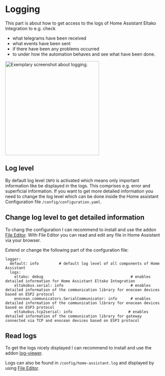 # Logging

This part is about how to get access to the logs of Home Assistant Eltako Integration to e.g. check
* what telegrams have been received
* what events have been sent
* if there have been any problems occurred 
* to under how the automation behaves and see what have been done.

<img src="screenshot_logging.png" alt="Exemplary screenshot about logging." height="300" />

## Log level 
By default log level `INFO` is activated which means only important information like be displayed in the logs. This comprises e.g. error and superficial information.
If you want to get more detailed information you need to change the log level which can be done inside the Home assistant Configuration file `/config/configuration.yaml`.


## Change log level to get detailed information
To chang the configuration I can recommend to install and use the addon [File Editor](https://github.com/home-assistant/addons/tree/master/configurator). With File Editor you can read and edit any file in Home Assistant via your browser.

Extend or change the following part of the confguration file:
```
logger:
  default: info         # default log level of all components of Home Assistant
  logs:
    eltako: debug                                       # enables detailed information for Home Assistant Eltako Integration 
    eltakobus.serial: info                              # enables detailed information of the communication library for enocean devices based on ESP2 protocol
    enocean.communicators.SerialCommunicator: info      # enables detailed information of the communication library for enocean devices based on ESP3 protocol
    eltakobus.tcp2serial: info                         # enables detailed information of the communication library for gateway connected via TCP and enocean devices based on ESP3 protocol
```

## Read logs
To get the logs nicely displayed I can recommend to install and use the addon [log-viewer](https://github.com/hassio-addons/addon-log-viewer).

Logs can also be found in  `/config/home-assistant.log` and displayed by using [File Editor](https://github.com/home-assistant/addons/tree/master/configurator).
